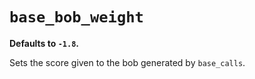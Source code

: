 # `base_bob_weight`

**Defaults to `-1.8`.**

Sets the score given to the bob generated by `base_calls`.
